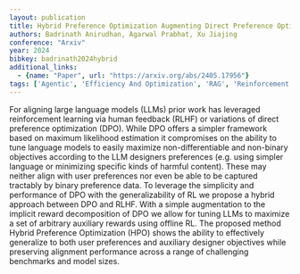 ```yaml
---
layout: publication
title: Hybrid Preference Optimization Augmenting Direct Preference Optimization with Auxiliary Objectives
authors: Badrinath Anirudhan, Agarwal Prabhat, Xu Jiajing
conference: "Arxiv"
year: 2024
bibkey: badrinath2024hybrid
additional_links:
  - {name: "Paper", url: "https://arxiv.org/abs/2405.17956"}
tags: ['Agentic', 'Efficiency And Optimization', 'RAG', 'Reinforcement Learning', 'Tools']
---
```

For aligning large language models (LLMs) prior work has leveraged reinforcement learning via human feedback (RLHF) or variations of direct preference optimization (DPO). While DPO offers a simpler framework based on maximum likelihood estimation it compromises on the ability to tune language models to easily maximize non-differentiable and non-binary objectives according to the LLM designers preferences (e.g. using simpler language or minimizing specific kinds of harmful content). These may neither align with user preferences nor even be able to be captured tractably by binary preference data. To leverage the simplicity and performance of DPO with the generalizability of RL we propose a hybrid approach between DPO and RLHF. With a simple augmentation to the implicit reward decomposition of DPO we allow for tuning LLMs to maximize a set of arbitrary auxiliary rewards using offline RL. The proposed method Hybrid Preference Optimization (HPO) shows the ability to effectively generalize to both user preferences and auxiliary designer objectives while preserving alignment performance across a range of challenging benchmarks and model sizes.
